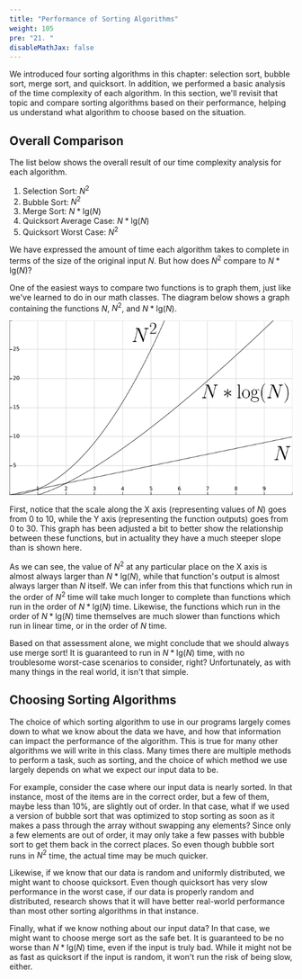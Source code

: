 ```yaml
---
title: "Performance of Sorting Algorithms"
weight: 105
pre: "21. "
disableMathJax: false
---
```


We introduced four sorting algorithms in this chapter: selection sort, bubble sort, merge sort, and quicksort. In addition, we performed a basic analysis of the time complexity of each algorithm. In this section, we'll revisit that topic and compare sorting algorithms based on their performance, helping us understand what algorithm to choose based on the situation.

## Overall Comparison

The list below shows the overall result of our time complexity analysis for each algorithm.

1. Selection Sort: $N^2$
1. Bubble Sort: $N^2$
1. Merge Sort: $N * \text{lg}(N)$
1. Quicksort Average Case: $N * \text{lg}(N)$
1. Quicksort Worst Case: $N^2$

We have expressed the amount of time each algorithm takes to complete in terms of the size of the original input $N$. But how does $N^2$ compare to $N * \text{lg}(N)$? 

One of the easiest ways to compare two functions is to graph them, just like we've learned to do in our math classes. The diagram below shows a graph containing the functions $N$, $N^2$, and $N * \text{lg}(N)$.

![Graph 1](/images/7/7.21.graph.png)
 
First, notice that the scale along the X axis (representing values of $N$) goes from 0 to 10, while the Y axis (representing the function outputs) goes from 0 to 30. This graph has been adjusted a bit to better show the relationship between these functions, but in actuality they have a much steeper slope than is shown here.

As we can see, the value of $N^2$ at any particular place on the X axis is almost always larger than $N * \text{lg}(N)$, while that function's output is almost always larger than $N$ itself. We can infer from this that functions which run in the order of $N^2$ time will take much longer to complete than functions which run in the order of $N * \text{lg}(N)$ time. Likewise, the functions which run in the order of $N * \text{lg}(N)$ time themselves are much slower than functions which run in linear time, or in the order of $N$ time. 

Based on that assessment alone, we might conclude that we should always use merge sort! It is guaranteed to run in $N * \text{lg}(N)$ time, with no troublesome worst-case scenarios to consider, right? Unfortunately, as with many things in the real world, it isn't that simple. 

## Choosing Sorting Algorithms

The choice of which sorting algorithm to use in our programs largely comes down to what we know about the data we have, and how that information can impact the performance of the algorithm. This is true for many other algorithms we will write in this class. Many times there are multiple methods to perform a task, such as sorting, and the choice of which method we use largely depends on what we expect our input data to be.

For example, consider the case where our input data is nearly sorted. In that instance, most of the items are in the correct order, but a few of them, maybe less than $10\%$, are slightly out of order. In that case, what if we used a version of bubble sort that was optimized to stop sorting as soon as it makes a pass through the array without swapping any elements? Since only a few elements are out of order, it may only take a few passes with bubble sort to get them back in the correct places. So even though bubble sort runs in $N^2$ time, the actual time may be much quicker. 

Likewise, if we know that our data is random and uniformly distributed, we might want to choose quicksort. Even though quicksort has very slow performance in the worst case, if our data is properly random and distributed, research shows that it will have better real-world performance than most other sorting algorithms in that instance.

Finally, what if we know nothing about our input data? In that case, we might want to choose merge sort as the safe bet. It is guaranteed to be no worse than $N * \text{lg}(N)$ time, even if the input is truly bad. While it might not be as fast as quicksort if the input is random, it won't run the risk of being slow, either. 
